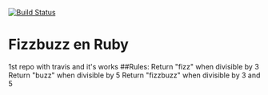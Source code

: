 [![Build Status](https://travis-ci.org/bu7ch-learn1ng/fizzbuzz.svg?branch=master)](https://travis-ci.org/bu7ch-learn1ng/fizzbuzz)
# Fizzbuzz en Ruby
1st repo with travis and it's works
##Rules:
Return "fizz" when divisible by 3
Return "buzz" when divisible by 5
Return "fizzbuzz" when divisible by 3 and 5
